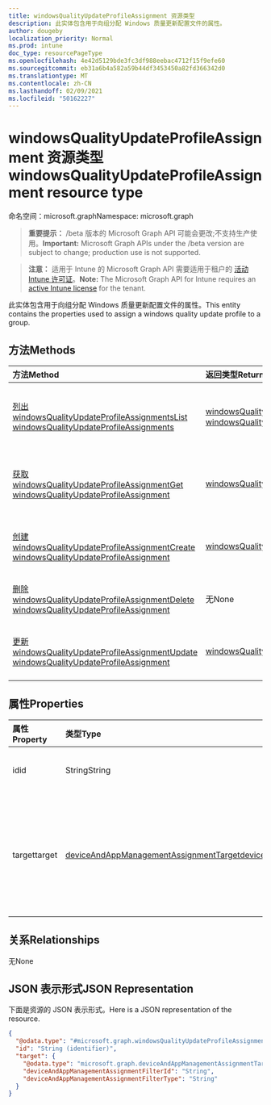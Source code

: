 ```yaml
---
title: windowsQualityUpdateProfileAssignment 资源类型
description: 此实体包含用于向组分配 Windows 质量更新配置文件的属性。
author: dougeby
localization_priority: Normal
ms.prod: intune
doc_type: resourcePageType
ms.openlocfilehash: 4e42d5129bde3fc3df988eebac4712f15f9efe60
ms.sourcegitcommit: eb31a6b4a582a59b44df3453450a82fd366342d0
ms.translationtype: MT
ms.contentlocale: zh-CN
ms.lasthandoff: 02/09/2021
ms.locfileid: "50162227"
---
```

# <a name="windowsqualityupdateprofileassignment-resource-type"></a><span data-ttu-id="38c14-103">windowsQualityUpdateProfileAssignment 资源类型</span><span class="sxs-lookup"><span data-stu-id="38c14-103">windowsQualityUpdateProfileAssignment resource type</span></span>

<span data-ttu-id="38c14-104">命名空间：microsoft.graph</span><span class="sxs-lookup"><span data-stu-id="38c14-104">Namespace: microsoft.graph</span></span>

> <span data-ttu-id="38c14-105">**重要提示：** /beta 版本的 Microsoft Graph API 可能会更改;不支持生产使用。</span><span class="sxs-lookup"><span data-stu-id="38c14-105">**Important:** Microsoft Graph APIs under the /beta version are subject to change; production use is not supported.</span></span>

> <span data-ttu-id="38c14-106">**注意：** 适用于 Intune 的 Microsoft Graph API 需要适用于租户的 [活动 Intune 许可证](https://go.microsoft.com/fwlink/?linkid=839381)。</span><span class="sxs-lookup"><span data-stu-id="38c14-106">**Note:** The Microsoft Graph API for Intune requires an [active Intune license](https://go.microsoft.com/fwlink/?linkid=839381) for the tenant.</span></span>

<span data-ttu-id="38c14-107">此实体包含用于向组分配 Windows 质量更新配置文件的属性。</span><span class="sxs-lookup"><span data-stu-id="38c14-107">This entity contains the properties used to assign a windows quality update profile to a group.</span></span>

## <a name="methods"></a><span data-ttu-id="38c14-108">方法</span><span class="sxs-lookup"><span data-stu-id="38c14-108">Methods</span></span>
|<span data-ttu-id="38c14-109">方法</span><span class="sxs-lookup"><span data-stu-id="38c14-109">Method</span></span>|<span data-ttu-id="38c14-110">返回类型</span><span class="sxs-lookup"><span data-stu-id="38c14-110">Return Type</span></span>|<span data-ttu-id="38c14-111">说明</span><span class="sxs-lookup"><span data-stu-id="38c14-111">Description</span></span>|
|:---|:---|:---|
|[<span data-ttu-id="38c14-112">列出 windowsQualityUpdateProfileAssignments</span><span class="sxs-lookup"><span data-stu-id="38c14-112">List windowsQualityUpdateProfileAssignments</span></span>](../api/intune-softwareupdate-windowsqualityupdateprofileassignment-list.md)|<span data-ttu-id="38c14-113">[windowsQualityUpdateProfileAssignment](../resources/intune-softwareupdate-windowsqualityupdateprofileassignment.md) 集合</span><span class="sxs-lookup"><span data-stu-id="38c14-113">[windowsQualityUpdateProfileAssignment](../resources/intune-softwareupdate-windowsqualityupdateprofileassignment.md) collection</span></span>|<span data-ttu-id="38c14-114">列出 [windowsQualityUpdateProfileAssignment](../resources/intune-softwareupdate-windowsqualityupdateprofileassignment.md) 对象的属性和关系。</span><span class="sxs-lookup"><span data-stu-id="38c14-114">List properties and relationships of the [windowsQualityUpdateProfileAssignment](../resources/intune-softwareupdate-windowsqualityupdateprofileassignment.md) objects.</span></span>|
|[<span data-ttu-id="38c14-115">获取 windowsQualityUpdateProfileAssignment</span><span class="sxs-lookup"><span data-stu-id="38c14-115">Get windowsQualityUpdateProfileAssignment</span></span>](../api/intune-softwareupdate-windowsqualityupdateprofileassignment-get.md)|[<span data-ttu-id="38c14-116">windowsQualityUpdateProfileAssignment</span><span class="sxs-lookup"><span data-stu-id="38c14-116">windowsQualityUpdateProfileAssignment</span></span>](../resources/intune-softwareupdate-windowsqualityupdateprofileassignment.md)|<span data-ttu-id="38c14-117">读取 [windowsQualityUpdateProfileAssignment](../resources/intune-softwareupdate-windowsqualityupdateprofileassignment.md) 对象的属性和关系。</span><span class="sxs-lookup"><span data-stu-id="38c14-117">Read properties and relationships of the [windowsQualityUpdateProfileAssignment](../resources/intune-softwareupdate-windowsqualityupdateprofileassignment.md) object.</span></span>|
|[<span data-ttu-id="38c14-118">创建 windowsQualityUpdateProfileAssignment</span><span class="sxs-lookup"><span data-stu-id="38c14-118">Create windowsQualityUpdateProfileAssignment</span></span>](../api/intune-softwareupdate-windowsqualityupdateprofileassignment-create.md)|[<span data-ttu-id="38c14-119">windowsQualityUpdateProfileAssignment</span><span class="sxs-lookup"><span data-stu-id="38c14-119">windowsQualityUpdateProfileAssignment</span></span>](../resources/intune-softwareupdate-windowsqualityupdateprofileassignment.md)|<span data-ttu-id="38c14-120">创建新的 [windowsQualityUpdateProfileAssignment](../resources/intune-softwareupdate-windowsqualityupdateprofileassignment.md) 对象。</span><span class="sxs-lookup"><span data-stu-id="38c14-120">Create a new [windowsQualityUpdateProfileAssignment](../resources/intune-softwareupdate-windowsqualityupdateprofileassignment.md) object.</span></span>|
|[<span data-ttu-id="38c14-121">删除 windowsQualityUpdateProfileAssignment</span><span class="sxs-lookup"><span data-stu-id="38c14-121">Delete windowsQualityUpdateProfileAssignment</span></span>](../api/intune-softwareupdate-windowsqualityupdateprofileassignment-delete.md)|<span data-ttu-id="38c14-122">无</span><span class="sxs-lookup"><span data-stu-id="38c14-122">None</span></span>|<span data-ttu-id="38c14-123">删除 [windowsQualityUpdateProfileAssignment](../resources/intune-softwareupdate-windowsqualityupdateprofileassignment.md)。</span><span class="sxs-lookup"><span data-stu-id="38c14-123">Deletes a [windowsQualityUpdateProfileAssignment](../resources/intune-softwareupdate-windowsqualityupdateprofileassignment.md).</span></span>|
|[<span data-ttu-id="38c14-124">更新 windowsQualityUpdateProfileAssignment</span><span class="sxs-lookup"><span data-stu-id="38c14-124">Update windowsQualityUpdateProfileAssignment</span></span>](../api/intune-softwareupdate-windowsqualityupdateprofileassignment-update.md)|[<span data-ttu-id="38c14-125">windowsQualityUpdateProfileAssignment</span><span class="sxs-lookup"><span data-stu-id="38c14-125">windowsQualityUpdateProfileAssignment</span></span>](../resources/intune-softwareupdate-windowsqualityupdateprofileassignment.md)|<span data-ttu-id="38c14-126">更新 [windowsQualityUpdateProfileAssignment 对象](../resources/intune-softwareupdate-windowsqualityupdateprofileassignment.md) 的属性。</span><span class="sxs-lookup"><span data-stu-id="38c14-126">Update the properties of a [windowsQualityUpdateProfileAssignment](../resources/intune-softwareupdate-windowsqualityupdateprofileassignment.md) object.</span></span>|

## <a name="properties"></a><span data-ttu-id="38c14-127">属性</span><span class="sxs-lookup"><span data-stu-id="38c14-127">Properties</span></span>
|<span data-ttu-id="38c14-128">属性</span><span class="sxs-lookup"><span data-stu-id="38c14-128">Property</span></span>|<span data-ttu-id="38c14-129">类型</span><span class="sxs-lookup"><span data-stu-id="38c14-129">Type</span></span>|<span data-ttu-id="38c14-130">说明</span><span class="sxs-lookup"><span data-stu-id="38c14-130">Description</span></span>|
|:---|:---|:---|
|<span data-ttu-id="38c14-131">id</span><span class="sxs-lookup"><span data-stu-id="38c14-131">id</span></span>|<span data-ttu-id="38c14-132">String</span><span class="sxs-lookup"><span data-stu-id="38c14-132">String</span></span>|<span data-ttu-id="38c14-133">实体的标识符</span><span class="sxs-lookup"><span data-stu-id="38c14-133">The Identifier of the entity</span></span>|
|<span data-ttu-id="38c14-134">target</span><span class="sxs-lookup"><span data-stu-id="38c14-134">target</span></span>|[<span data-ttu-id="38c14-135">deviceAndAppManagementAssignmentTarget</span><span class="sxs-lookup"><span data-stu-id="38c14-135">deviceAndAppManagementAssignmentTarget</span></span>](../resources/intune-shared-deviceandappmanagementassignmenttarget.md)|<span data-ttu-id="38c14-136">功能更新配置文件分配到的分配目标。</span><span class="sxs-lookup"><span data-stu-id="38c14-136">The assignment target that the feature update profile is assigned to.</span></span>|

## <a name="relationships"></a><span data-ttu-id="38c14-137">关系</span><span class="sxs-lookup"><span data-stu-id="38c14-137">Relationships</span></span>
<span data-ttu-id="38c14-138">无</span><span class="sxs-lookup"><span data-stu-id="38c14-138">None</span></span>

## <a name="json-representation"></a><span data-ttu-id="38c14-139">JSON 表示形式</span><span class="sxs-lookup"><span data-stu-id="38c14-139">JSON Representation</span></span>
<span data-ttu-id="38c14-140">下面是资源的 JSON 表示形式。</span><span class="sxs-lookup"><span data-stu-id="38c14-140">Here is a JSON representation of the resource.</span></span>
<!-- {
  "blockType": "resource",
  "keyProperty": "id",
  "@odata.type": "microsoft.graph.windowsQualityUpdateProfileAssignment"
}
-->
``` json
{
  "@odata.type": "#microsoft.graph.windowsQualityUpdateProfileAssignment",
  "id": "String (identifier)",
  "target": {
    "@odata.type": "microsoft.graph.deviceAndAppManagementAssignmentTarget",
    "deviceAndAppManagementAssignmentFilterId": "String",
    "deviceAndAppManagementAssignmentFilterType": "String"
  }
}
```




